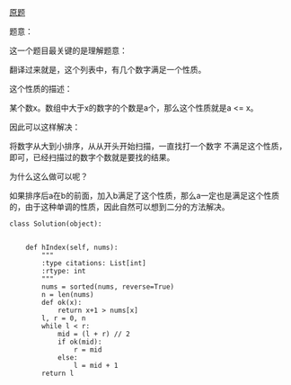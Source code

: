 [原题](https://leetcode.com/problems/h-index/)

题意：

这一个题目最关键的是理解题意：


翻译过来就是，这个列表中，有几个数字满足一个性质。

这个性质的描述：

某个数x。数组中大于x的数字的个数是a个，那么这个性质就是a <= x。

因此可以这样解决：

将数字从大到小排序，从从开头开始扫描，一直找打一个数字 不满足这个性质，即可，已经扫描过的数字个数就是要找的结果。

为什么这么做可以呢？

如果排序后a在b的前面，加入b满足了这个性质，那么a一定也是满足这个性质的，由于这种单调的性质，因此自然可以想到二分的方法解决。

```
class Solution(object):
    
      
    def hIndex(self, nums):
        """
        :type citations: List[int]
        :rtype: int
        """
        nums = sorted(nums, reverse=True)
        n = len(nums)
        def ok(x):
            return x+1 > nums[x]
        l, r = 0, n
        while l < r:
            mid = (l + r) // 2
            if ok(mid):
                r = mid
            else:
                l = mid + 1
        return l
```